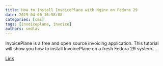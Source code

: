 ```yaml
---
title: How to Install InvoicePlane with Nginx on Fedora 29
date: 2019-04-06 16:58:08
categories: [cms]
tags: [invoiceplane, invoice]
authors: sedlav
---
```

        
InvoicePlane is a free and open source invoicing application. This tutorial will show you how to install InvoicePlane on a fresh Fedora 29 system....

[Link](https://www.howtoforge.com/how-to-install-invoiceplane-with-nginx-on-fedora-29/)
